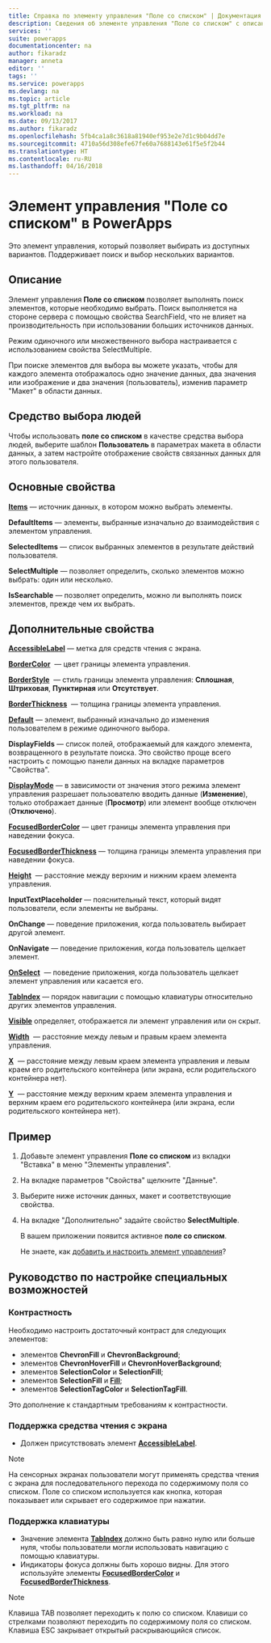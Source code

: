 ```yaml
---
title: Справка по элементу управления "Поле со списком" | Документация Майкрософт
description: Сведения об элементе управления "Поле со списком" с описанием его свойств и примерами
services: ''
suite: powerapps
documentationcenter: na
author: fikaradz
manager: anneta
editor: ''
tags: ''
ms.service: powerapps
ms.devlang: na
ms.topic: article
ms.tgt_pltfrm: na
ms.workload: na
ms.date: 09/13/2017
ms.author: fikaradz
ms.openlocfilehash: 5fb4ca1a8c3618a81940ef953e2e7d1c9b04dd7e
ms.sourcegitcommit: 4710a56d308efe67fe60a7688143e61f5e5f2b44
ms.translationtype: HT
ms.contentlocale: ru-RU
ms.lasthandoff: 04/16/2018
---
```

# <a name="combo-box-control-in-powerapps"></a>Элемент управления "Поле со списком" в PowerApps
Это элемент управления, который позволяет выбирать из доступных вариантов.  Поддерживает поиск и выбор нескольких вариантов.

## <a name="description"></a>Описание
Элемент управления **Поле со списком** позволяет выполнять поиск элементов, которые необходимо выбрать.  Поиск выполняется на стороне сервера с помощью свойства SearchField, что не влияет на производительность при использовании больших источников данных.  

Режим одиночного или множественного выбора настраивается с использованием свойства SelectMultiple.

При поиске элементов для выбора вы можете указать, чтобы для каждого элемента отображалось одно значение данных, два значения или изображение и два значения (пользователь), изменив параметр "Макет" в области данных.

## <a name="people-picker"></a>Средство выбора людей
Чтобы использовать **поле со списком** в качестве средства выбора людей, выберите шаблон **Пользователь** в параметрах макета в области данных, а затем настройте отображение свойств связанных данных для этого пользователя.

## <a name="key-properties"></a>Основные свойства
**[Items](properties-core.md)** — источник данных, в котором можно выбрать элементы.

**DefaultItems** — элементы, выбранные изначально до взаимодействия с элементом управления.

**SelectedItems** — список выбранных элементов в результате действий пользователя.

**SelectMultiple** — позволяет определить, сколько элементов можно выбрать: один или несколько.

**IsSearchable** — позволяет определить, можно ли выполнять поиск элементов, прежде чем их выбрать.

## <a name="additional-properties"></a>Дополнительные свойства
**[AccessibleLabel](properties-accessibility.md)** — метка для средств чтения с экрана.

**[BorderColor](properties-color-border.md)**  — цвет границы элемента управления.

**[BorderStyle](properties-color-border.md)**  — стиль границы элемента управления: **Сплошная**, **Штриховая**, **Пунктирная** или **Отсутствует**.

**[BorderThickness](properties-color-border.md)**  — толщина границы элемента управления.

**[Default](properties-core.md)** — элемент, выбранный изначально до изменения пользователем в режиме одиночного выбора.

**DisplayFields** — список полей, отображаемый для каждого элемента, возвращенного в результате поиска.  Это свойство проще всего настроить с помощью панели данных на вкладке параметров "Свойства".

**[DisplayMode](properties-core.md)** — в зависимости от значения этого режима элемент управления разрешает пользователю вводить данные (**Изменение**), только отображает данные (**Просмотр**) или элемент вообще отключен (**Отключено**).

**[FocusedBorderColor](properties-color-border.md)** — цвет границы элемента управления при наведении фокуса.

**[FocusedBorderThickness](properties-color-border.md)** — толщина границы элемента управления при наведении фокуса.

**[Height](properties-size-location.md)**  — расстояние между верхним и нижним краем элемента управления.

**InputTextPlaceholder** — пояснительный текст, который видят пользователи, если элементы не выбраны.

**OnChange** — поведение приложения, когда пользователь выбирает другой элемент.

**OnNavigate** — поведение приложения, когда пользователь щелкает элемент.

**[OnSelect](properties-core.md)**  — поведение приложения, когда пользователь щелкает элемент управления или касается его.

**[TabIndex](properties-accessibility.md)** — порядок навигации с помощью клавиатуры относительно других элементов управления.

**[Visible](properties-core.md)** определяет, отображается ли элемент управления или он скрыт.

**[Width](properties-size-location.md)**  — расстояние между левым и правым краем элемента управления.

**[X](properties-size-location.md)**  — расстояние между левым краем элемента управления и левым краем его родительского контейнера (или экрана, если родительского контейнера нет).

**[Y](properties-size-location.md)**  — расстояние между верхним краем элемента управления и верхним краем его родительского контейнера (или экрана, если родительского контейнера нет).

## <a name="example"></a>Пример
1. Добавьте элемент управления **Поле со списком** из вкладки "Вставка" в меню "Элементы управления".  
2. На вкладке параметров "Свойства" щелкните "Данные".  
3. Выберите ниже источник данных, макет и соответствующие свойства.
4. На вкладке "Дополнительно" задайте свойство **SelectMultiple**.

    В вашем приложении появится активное **поле со списком**.

    Не знаете, как [добавить и настроить элемент управления](../add-configure-controls.md)?


## <a name="accessibility-guidelines"></a>Руководство по настройке специальных возможностей
### <a name="color-contrast"></a>Контрастность
Необходимо настроить достаточный контраст для следующих элементов:
* элементов **ChevronFill** и **ChevronBackground**;
* элементов **ChevronHoverFill** и **ChevronHoverBackground**;
* элементов **SelectionColor** и **SelectionFill**;
* элементов **SelectionFill** и **[Fill](properties-color-border.md)**;
* элементов **SelectionTagColor** и **SelectionTagFill**.

Это дополнение к стандартным требованиям к контрастности.

### <a name="screen-reader-support"></a>Поддержка средства чтения с экрана
* Должен присутствовать элемент **[AccessibleLabel](properties-accessibility.md)**.
> [!NOTE]
> На сенсорных экранах пользователи могут применять средства чтения с экрана для последовательного перехода по содержимому поля со списком. Поле со списком используется как кнопка, которая показывает или скрывает его содержимое при нажатии.

### <a name="keyboard-support"></a>Поддержка клавиатуры
* Значение элемента **[TabIndex](properties-accessibility.md)** должно быть равно нулю или больше нуля, чтобы пользователи могли использовать навигацию с помощью клавиатуры.
* Индикаторы фокуса должны быть хорошо видны. Для этого используйте элементы **[FocusedBorderColor](properties-color-border.md)** и **[FocusedBorderThickness](properties-color-border.md)**.
> [!NOTE]
> Клавиша TAB позволяет переходить к полю со списком. Клавиши со стрелками позволяют переходить по содержимому поля со списком. Клавиша ESC закрывает открытый раскрывающийся список.
